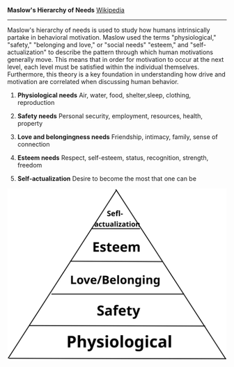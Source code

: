 **Maslow's Hierarchy of Needs** 
[Wikipedia](https://en.wikipedia.org/wiki/Maslow%27s_hierarchy_of_needs)
***


Maslow's hierarchy of needs is used to study how humans intrinsically partake in behavioral motivation. Maslow used the terms "physiological," "safety," "belonging and love," or "social needs" "esteem," and "self-actualization" to describe the pattern through which human motivations generally move. This means that in order for motivation to occur at the next level, each level must be satisfied within the individual themselves. Furthermore, this theory is a key foundation in understanding how drive and motivation are correlated when discussing human behavior. 

1. **Physiological needs**
Air, water, food, shelter,sleep, clothing, reproduction

2. **Safety needs**
Personal security, employment, resources, health, property

3. **Love and belongingness needs**
Friendship, intimacy, family, sense of connection

4. **Esteem needs**
Respect, self-esteem, status, recognition, strength, freedom

5. **Self-actualization**
Desire to become the most that one can be

![Maslow](JoyLiang_homework1.svg)
